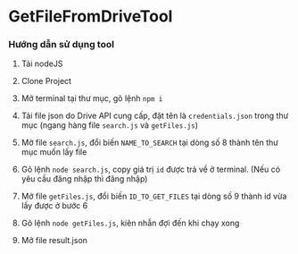 # GetFileFromDriveTool

### Hướng dẫn sử dụng tool
1. Tải nodeJS

2. Clone Project

3. Mở terminal tại thư mục, gõ lệnh `npm i`

4. Tải file json do Drive API cung cấp, đặt tên là `credentials.json` trong thư mục (ngang hàng file `search.js` và `getFiles.js`)

5. Mở file `search.js`, đổi biến `NAME_TO_SEARCH` tại dòng số 8 thành tên thư mục muốn lấy file

6. Gõ lệnh `node search.js`, copy giá trị `id` được trả về ở terminal. (Nếu có yêu cầu đăng nhập thì đăng nhập)

7. Mở file `getFiles.js`, đổi biến `ID_TO_GET_FILES` tại dòng số 9 thành id vừa lấy được ở bước 6

8. Gõ lệnh `node getFiles.js`, kiên nhẫn đợi đến khi chạy xong

9. Mở file result.json
